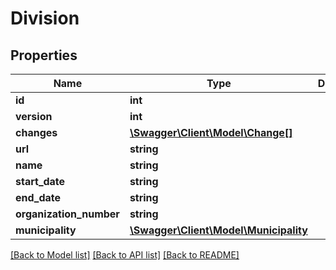 # Division

## Properties
Name | Type | Description | Notes
------------ | ------------- | ------------- | -------------
**id** | **int** |  | [optional] 
**version** | **int** |  | [optional] 
**changes** | [**\Swagger\Client\Model\Change[]**](Change.md) |  | [optional] 
**url** | **string** |  | [optional] 
**name** | **string** |  | 
**start_date** | **string** |  | [optional] 
**end_date** | **string** |  | [optional] 
**organization_number** | **string** |  | [optional] 
**municipality** | [**\Swagger\Client\Model\Municipality**](Municipality.md) |  | [optional] 

[[Back to Model list]](../../README.md#documentation-for-models) [[Back to API list]](../../README.md#documentation-for-api-endpoints) [[Back to README]](../../README.md)

